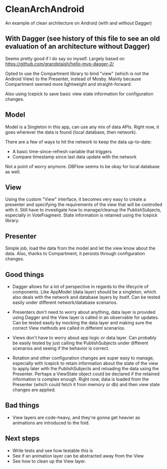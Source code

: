 # CleanArchAndroid
An example of clean architecture on Android (with and without Dagger)

With Dagger (see history of this file to see an old evaluation of an architecture without Dagger)
----
Seems pretty good if I do say so myself. Largely based on https://github.com/grandstaish/hello-mvp-dagger-2/

Opted to use the Compartment library to bind "view" (which is not the Android View) to the Presenter, instead of Mosby. Mainly because Compartment seemed more lightweight and straight-forward.

Also using Icepick to save basic view state information for configuration changes.

Model
----
Model is a Singleton in this app, can use any mix of data APIs. Right now, it goes wherever the data is found (local database, then network). 

There are a few of ways to hit the network to keep the data up-to-date:
- A basic time-since-refresh variable that triggers 
- Compare timestamp since last data update with the network

Not a point of worry anymore. DBFlow seems to be okay for local database as well.

View
----
Using the custom "View" interface, it becomes very easy to create a presenter and specifying the requirements of the view that will be controlled with it. Still have to investigate how to manage/cleanup the PublishSubjects, especially in VoteFragment. State information is retained using the Icepick library.

Presenter
----
Simple job, load the data from the model and let the view know about the data. Also, thanks to Compartment, it persists through configuration changes.


Good things
----
- Dagger allows for a lot of perspective in regards to the lifecycle of components. Like AppModel (data layer) should be a singleton, which also deals with the network and database layers by itself. Can be tested easily under different network/database scenarios.

- Presenters don't need to worry about anything, data layer is provided using Dagger and the View layer is called in an observable for updates. Can be tested easily by mocking the data layer and making sure the correct View methods are called in different scenarios.

- Views don't have to worry about app logic or data layer. Can probably be easily tested by just calling the PublishSubjects under different scenarios and seeing if the behavior is correct.

- Rotation and other configuration changes are super easy to manage, especially with Icepick to retain information about the state of the view to apply later with the PublishSubjects and reloading the data using the Presenter. Perhaps a ViewState object could be declared if the retained information is complex enough. Right now, data is loaded from the Presenter (which could fetch it from memory or db) and then view state changes are applied.

Bad things
----
- View layers are code-heavy, and they're gonna get heavier as animations are introduced to the fold.

Next steps
-----
- Write tests and see how testable this is
- See if an animation layer can be abstracted away from the View
- See how to clean up the View layer.